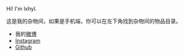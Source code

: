 Hi! I'm lxhyl.     

这是我的杂物间，如果是手机端，你可以在左下角找到杂物间的物品目录。 

* 我的[微博](https://weibo.com/u/6604606189) 
* [Instagram](https://www.instagram.com/lxhyl_z/)   
* [Github](https://github.com/lxhyl)   

  

